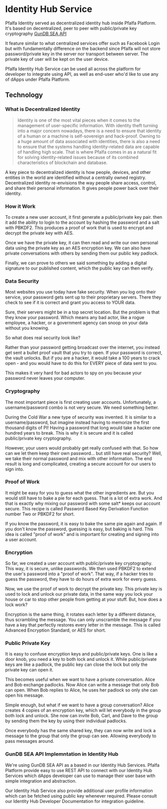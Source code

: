 # Identity Hub Service

Pfalfa Identity served as decentralized identity hub inside Pfalfa Platform. It's based on decentralized, peer to peer with public/private key cryptography [GunDB SEA API](https://gun.eco/docs/SEA)

It feature similar to what centralized services offer such as Facebook Login but with fundamentally difference on the backend since Pfalfa will not store password/private key in the server nor transport between server. The private key of user will be kept on the user device.

Pfalfa Identity Hub Service can be used all across the platform for developer to integrate using API, as well as end-user who'd like to use any of dApps under Pfalfa Platform.

## Technology

### What is Decentralized Identity

> Identity is one of the most vital pieces when it comes to the management of user-specific information. With identity theft turning into a major concern nowadays, there is a need to ensure that identity of a human or a machine is self-sovereign and hack-proof. Owning to a huge amount of data associated with identities, there is also a need to ensure that the systems handling identity-related data are capable of handling high scale. That is where Pfalfa comes in as a natural fit for solving identity-related issues because of its combined characteristics of blockchain and database.

A key piece to decentralized identity is how people, devices, and other entities in the world are identified without a centrally owned registry. Decentralized identity re-envisions the way people share access, control, and share their personal information. It gives people power back over their identity.

### How it Work

To create a new user account, it first generate a public/private key pair. then it add the ability to login to the account by hashing the password and a salt with PBKDF2. This produces a proof of work that is used to encrypt and decrypt the private key with AES.

Once we have the private key, it can then read and write our own personal data using the private key as an AES encryption key. We can also have private conversations with others by sending them our public key padlock.

Finally, we can prove to others we said something by adding a digital signature to our published content, which the public key can then verify.

### Data Security

Most websites you use today have fake security. When you log onto their service, your password gets sent up to their proprietary servers. There they check to see if it is correct and grant you access to YOUR data.

Sure, their servers might be in a top secret location. But the problem is that they know your password. Which means any bad actor, like a rogue employee, a hacker, or a government agency can snoop on your data without you knowing.

So what does real security look like?

Rather than your password getting broadcast over the internet, you instead get sent a bullet proof vault that you try to open. If your password is correct, the vault unlocks. But if you are a hacker, it would take a 100 years to crack open - and you would have to do this for EVERY piece of data sent to you.

This makes it very hard for bad actors to spy on you because your password never leaves your computer.

### Cryptography

The most important piece is first creating user accounts. Unfortunately, a username/password combo is not very secure. We need something better.

During the Cold War a new type of security was invented. It is similar to a username/password, but imagine instead having to memorize the first thousand digits of PI! Having a password that long would take a hacker one hundred years to break. This is why it is secure and it is called public/private key cryptography.

However, your users would probably get really confused with that. So how can we let them keep their own password... but still have real security? Well, we take their normal password and mix with other information. The end result is long and complicated, creating a secure account for our users to sign into.

### Proof of Work

It might be easy for you to guess what the other ingredients are. But you would still have to bake a pie for each guess. That is a lot of extra work. And that is exactly why mixing our password with some salt* keeps our account secure. This recipe is called Password Based Key Derivation Function number Two or PBKDF2 for short.

If you know the password, it is easy to bake the same pie again and again. If you don't know the password, guessing is easy, but baking is hard. This idea is called "proof of work" and is important for creating and signing into a user account.

### Encryption

So far, we created a user account with public/private key cryptography. This way, it is secure, unlike passwords. We then used PBKDF2 to extend the user's password into a "proof of work". That way, if a hacker tries to guess the password, they have to do hours of extra work for every guess.

Now, we use the proof of work to decrypt the private key. This private key is used to lock and unlock our private data, in the same way you lock your house or car to stop other people from getting at your stuff. But, how does a lock work?

Encryption is the same thing, it rotates each letter by a different distance, thus scrambling the message. You can only unscramble the message if you have a key that perfectly restores every letter in the message. This is called Advanced Encryption Standard, or AES for short.

### Public Private Key

It is easy to confuse encryption keys and public/private keys. One is like a door knob, you need a key to both lock and unlock it. While public/private keys are like a padlock, the public key can close the lock but only the private key can open it.

This becomes useful when we want to have a private conversation. Alice and Bob exchange padlocks. Now Alice can write a message that only Bob can open. When Bob replies to Alice, he uses her padlock so only she can open his message.

Simple enough, but what if we want to have a group conversation? Alice creates 4 copies of an encryption key, which will let everybody in the group both lock and unlock. She now can invite Bob, Carl, and Dave to the group by sending them the key by using their individual padlocks.

Once everybody has the same shared key, they can now write and lock a message to the group that only the group can see. Allowing everybody to pass messages around. 

### GunDB SEA API Implemntation in Identity Hub

We're using GunDB SEA API as a based in our Identity Hub Services. Pfalfa Platform provide easy to use REST API to connect with our Identity Hub Services which dApps developer can use to manage their user base with simple integration and abstraction.

Our Identity Hub Service also provide additional user profile information which can be fetched using public key whenever required. Please consult our Identity Hub Developer Documentation for integration guideline.
